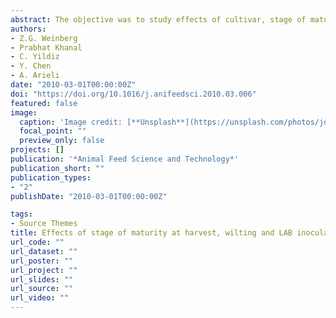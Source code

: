 ```yaml
---
abstract: The objective was to study effects of cultivar, stage of maturity at harvest, wilting, and addition of lactic acid bacterial (LAB) inoculant at ensiling, and their interactions, on the aerobic stability of wheat silages. Wheat of two cultivars, harvested at the flowering or the milk stage of maturity were ensiled in mini-silos, either directly after cutting (DC) or after wilting (W). After 2–7 months of storage, silages were subjected to a 7-day aerobic stability test during which changes in chemical composition, dry matter (DM) and neutral detergent fiber (aNDF) digestibility, and temperature, as well as DM losses and CO2 pro- duction, were measured. Silages from wheat cultivar BH were relatively dry (DM between 287 and 430 g/kg) and were mostly stable upon aerobic exposure. The flowering wheat of cultivar Galil was moister (DM of 199 g/kg), and the DC silages were stable upon aerobic exposure. Silages of the wilted flowering wheat (DM of 370 g/kg) spoiled and after 4 and 7 days, produced 15 and 76 g/kg DM CO2 , respectively. Silages from the milk stage of this cultivar, both DC and W were unstable, and a homofermentative LAB enhanced aerobic spoilage. Factorial analysis of variance was applied to the results with cultivar, stage of maturity, wilting and inoculant as main effects, as well as their interactions. Cultivar and LAB inoculant had effects on silage composition and aerobic stability, with stage of maturity having an effect on aerobic losses, whereas wilting did not have effects on aerobic spoilage indicators. The inoculant enhanced CO2 production in the silages prepared from the DC wheat of the flowering and milk stages, as compared with the respective non-inoculated control silages which contained high concentrations of VFA. However, in the wilted silages which contained less VFA, both control and inoculated silages deteriorated similarly with time of exposure to air.
authors:
- Z.G. Weinberg
- Prabhat Khanal
- C. Yildiz
- Y. Chen
- A. Arieli
date: "2010-03-01T00:00:00Z"
doi: "https://doi.org/10.1016/j.anifeedsci.2010.03.006"
featured: false
image:
  caption: 'Image credit: [**Unsplash**](https://unsplash.com/photos/jdD8gXaTZsc)'
  focal_point: ""
  preview_only: false
projects: []
publication: '*Animal Feed Science and Technology*'
publication_short: ""
publication_types:
- "2"
publishDate: "2010-03-01T00:00:00Z"

tags:
- Source Themes
title: Effects of stage of maturity at harvest, wilting and LAB inoculant on aerobic stability of wheat silages
url_code: ""
url_dataset: ""
url_poster: ""
url_project: ""
url_slides: ""
url_source: ""
url_video: ""
---
```


